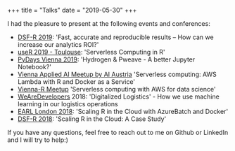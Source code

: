 +++
title = "Talks"
date = "2019-05-30"
+++

I had the pleasure to present at the following events and conferences:

- [DSF-R 2019](http://dsf.academy/conference/): 'Fast, accurate and reproducible results – How can we increase our analytics ROI?'
- [useR 2019 - Toulouse](http://www.user2019.fr/): 'Serverless Computing in R'
- [PyDays Vienna 2019](https://www.pydays.at/): 'Hydrogen & Pweave - A better Jupyter Notebook?'
- [Vienna Applied AI Meetup by AI Austria](https://www.meetup.com/de-DE/Vienna-Applied-AI-Meetup-presented-by-AI-Austria/) 'Serverless computing: AWS Lambda with R and Docker as a Service'
- [Vienna-R Meetup](https://www.meetup.com/de-DE/Vienna-Applied-AI-Meetup-presented-by-AI-Austria/) 'Serverless computing with AWS for data science'
- [WeAreDevelopers](https://www.wearedevelopers.com/) 2018: 'Digitalized Logistics' - How we use machine learning in our logistics operations
- [EARL London 2018](https://earlconf.com): 'Scaling R in the Cloud with AzureBatch and Docker'
- [DSF-R 2018](http://dsf.academy/conference/): 'Scaling R in the Cloud: A Case Study' 


If you have any questions, feel free to reach out to me on Github or LinkedIn and I will try to help:)

